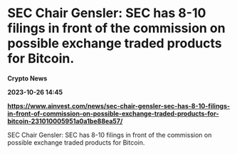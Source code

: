 # SEC Chair Gensler: SEC has 8-10 filings in front of the commission on possible exchange traded products for Bitcoin.
**Crypto News**

**2023-10-26 14:45**

**https://www.ainvest.com/news/sec-chair-gensler-sec-has-8-10-filings-in-front-of-commission-on-possible-exchange-traded-products-for-bitcoin-231010005951a0a1be88ea57/**

SEC Chair Gensler: SEC has 8-10 filings in front of the commission on possible exchange traded products for Bitcoin.